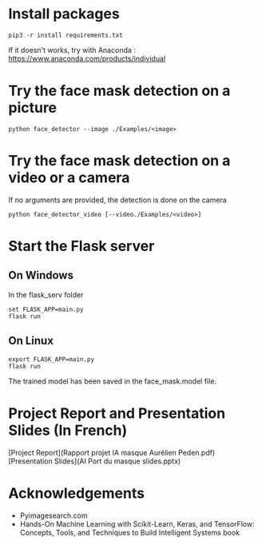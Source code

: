 # Install packages
```
pip3 -r install requirements.txt
```
If it doesn't works, try with Anaconda : https://www.anaconda.com/products/individual
# Try the face mask detection on a picture
```
python face_detector --image ./Examples/<image>
```

# Try the face mask detection on a video or a camera
If no arguments are provided, the detection is done on the camera
```
python face_detector_video [--video./Examples/<video>] 
```

# Start the Flask server
## On Windows
In the flask_serv folder
```
set FLASK_APP=main.py
flask run
```
## On Linux
```
export FLASK_APP=main.py
flask run
```
The trained model has been saved in the face_mask.model file.

# Project Report and Presentation Slides (In French)
[Project Report](Rapport projet IA masque Aurélien Peden.pdf)
[Presentation Slides](AI Port du masque slides.pptx)

# Acknowledgements
* Pyimagesearch.com
* Hands-On Machine Learning with Scikit-Learn, Keras, and TensorFlow: Concepts, Tools, and Techniques to Build Intelligent Systems book
